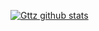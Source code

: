 [![Gttz github stats](https://github-readme-stats.vercel.app/api?username=enzodelcompare&count_private=true&show_icons=true&theme=tokyonight)](https://github.com/anuraghazra/github-readme-stats&theme=dark)
